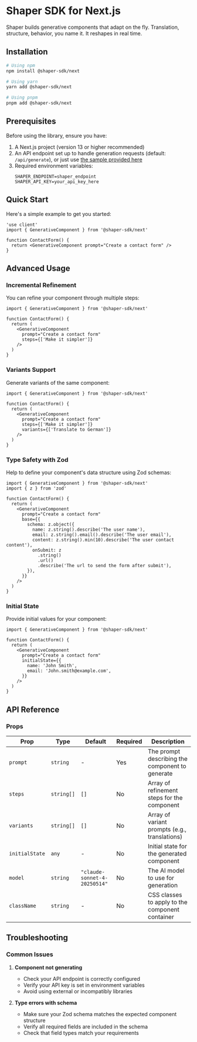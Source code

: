 # Shaper SDK for Next.js

Shaper builds generative components that adapt on the fly. Translation, structure, behavior, you name it. It reshapes in real time.

## Installation

```bash
# Using npm
npm install @shaper-sdk/next

# Using yarn
yarn add @shaper-sdk/next

# Using pnpm
pnpm add @shaper-sdk/next
```

## Prerequisites

Before using the library, ensure you have:

1. A Next.js project (version 13 or higher recommended)
2. An API endpoint set up to handle generation requests (default: `/api/generate`), or just use [the sample provided here](https://github.com/joacoc/shaper-sdk/blob/main/samples/api/route.ts)
3. Required environment variables:
   ```env
   SHAPER_ENDPOINT=shaper_endpoint
   SHAPER_API_KEY=your_api_key_here
   ```

## Quick Start

Here's a simple example to get you started:

```tsx
'use client'
import { GenerativeComponent } from '@shaper-sdk/next'

function ContactForm() {
  return <GenerativeComponent prompt="Create a contact form" />
}
```

## Advanced Usage

### Incremental Refinement

You can refine your component through multiple steps:

```tsx
import { GenerativeComponent } from '@shaper-sdk/next'

function ContactForm() {
  return (
    <GenerativeComponent
      prompt="Create a contact form"
      steps={['Make it simpler']}
    />
  )
}
```

### Variants Support

Generate variants of the same component:

```tsx
import { GenerativeComponent } from '@shaper-sdk/next'

function ContactForm() {
  return (
    <GenerativeComponent
      prompt="Create a contact form"
      steps={['Make it simpler']}
      variants={['Translate to German']}
    />
  )
}
```

### Type Safety with Zod

Help to define your component's data structure using Zod schemas:

```tsx
import { GenerativeComponent } from '@shaper-sdk/next'
import { z } from 'zod'

function ContactForm() {
  return (
    <GenerativeComponent
      prompt="Create a contact form"
      base={{
        schema: z.object({
          name: z.string().describe('The user name'),
          email: z.string().email().describe('The user email'),
          content: z.string().min(10).describe('The user contact content'),
          onSubmit: z
            .string()
            .url()
            .describe('The url to send the form after submit'),
        }),
      }}
    />
  )
}
```

### Initial State

Provide initial values for your component:

```tsx
import { GenerativeComponent } from '@shaper-sdk/next'

function ContactForm() {
  return (
    <GenerativeComponent
      prompt="Create a contact form"
      initialState={{
        name: 'John Smith',
        email: 'John.smith@example.com',
      }}
    />
  )
}
```

## API Reference

### Props

| Prop           | Type       | Default                      | Required | Description                                     |
| -------------- | ---------- | ---------------------------- | -------- | ----------------------------------------------- |
| `prompt`       | `string`   | -                            | Yes      | The prompt describing the component to generate |
| `steps`        | `string[]` | `[]`                         | No       | Array of refinement steps for the component     |
| `variants`     | `string[]` | `[]`                         | No       | Array of variant prompts (e.g., translations)   |
| `initialState` | `any`      | -                            | No       | Initial state for the generated component       |
| `model`        | `string`   | `"claude-sonnet-4-20250514"` | No       | The AI model to use for generation              |
| `className`    | `string`   | -                            | No       | CSS classes to apply to the component container |

## Troubleshooting

### Common Issues

1. **Component not generating**

   - Check your API endpoint is correctly configured
   - Verify your API key is set in environment variables
   - Avoid using external or incompatibly libraries

2. **Type errors with schema**
   - Make sure your Zod schema matches the expected component structure
   - Verify all required fields are included in the schema
   - Check that field types match your requirements
